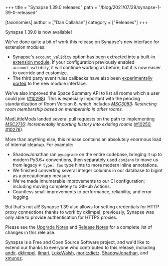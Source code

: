 +++
title = "Synapse 1.39.0 released"
path = "/blog/2021/07/29/synapse-1-39-0-released"

[taxonomies]
author = ["Dan Callahan"]
category = ["Releases"]
+++

Synapse 1.39.0 is now available!

We've done quite a bit of work this release on Synapse's new interface for extension modules:

- Synapse's `account_validity` option has been extracted into a built-in [extension module](https://matrix-org.github.io/synapse/v1.39/modules.html#account-validity-callbacks). If your configuration previously enabled `account_validity`, it will continue working as before, but it is now easier to override and customize.
- The third party event rules callbacks have also been [experimentally ported](https://matrix-org.github.io/synapse/v1.39/modules.html#third-party-rules-callbacks) to the new module interface.

We've also improved the Space Summary API to list all rooms which a user could join ([#10298](https://github.com/matrix-org/synapse/pull/10298)). This is especially important with the pending standardization of Room Version 8, which includes _[MSC3083](https://github.com/matrix-org/matrix-doc/pull/3083): Restricting room membership based on membership in other rooms._

MadLittleMods landed several pull requests on the path to implementing _[MSC2716](https://github.com/matrix-org/matrix-doc/pull/2716): Incrementally importing history into existing rooms_ ([#10250](https://github.com/matrix-org/synapse/pull/10250), [#10276](https://github.com/matrix-org/synapse/pull/10276)).

More than anything else, this release contains an absolutely enormous load of internal cleanup. For example:

- ShadowJonathan ran `pyupgrade` on the entire codebase, bringing it up to modern Py3.6+ conventions, then separately used `com2ann` to move us from legacy `# type: foo` type hints to more modern inline annotations.
- We finished converting several integer columns in our database to bigint as a precautionary measure.
- We've made innumerable improvements to our CI configuration; including moving completely to GitHub Actions.
- Countless small improvements to performance, reliability, and error logging.

But that's not all! Synapse 1.39 also allows for setting credentials for HTTP proxy connections thanks to work by dklimpel; previously, Synapse was only able to provide authentication for HTTPS proxies.

Please see the [Upgrade Notes](https://matrix-org.github.io/synapse/v1.39/upgrade.html#upgrading-to-v1390) and [Release Notes](https://github.com/matrix-org/synapse/blob/v1.39.0/CHANGES.md) for a complete list of changes in this rele ase.

Synapse is a Free and Open Source Software project, and we'd like to extend our thanks to everyone who contributed to this release, including [andir](https://github.com/andir), [dklimpel](https://github.com/dklimpel), [ilmari](https://github.com/ilmari), [LukeWalsh](https://github.com/LukeWalsh), [moritzdietz](https://github.com/moritzdietz), [ShadowJonathan](https://github.com/ShadowJonathan), and [xmunoz](https://github.com/xmunoz).
